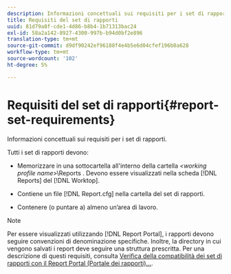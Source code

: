 ```yaml
---
description: Informazioni concettuali sui requisiti per i set di rapporti.
title: Requisiti del set di rapporti
uuid: 81d79a8f-cde1-4d86-b8b4-1b71313bac24
exl-id: 58a2a142-8927-4300-997b-b94d0bf2e896
translation-type: tm+mt
source-git-commit: d9df90242ef96188f4e4b5e6d04cfef196b0a628
workflow-type: tm+mt
source-wordcount: '102'
ht-degree: 5%

---
```


# Requisiti del set di rapporti{#report-set-requirements}

Informazioni concettuali sui requisiti per i set di rapporti.

Tutti i set di rapporti devono:

* Memorizzare in una sottocartella all&#39;interno della cartella *&lt;working profile name*>\Reports . Devono essere visualizzati nella scheda [!DNL Reports] del [!DNL Worktop].

* Contiene un file [!DNL Report.cfg] nella cartella del set di rapporti.
* Contenere (o puntare a) almeno un’area di lavoro.

>[!NOTE]
>
>Per essere visualizzati utilizzando [!DNL Report Portal], i rapporti devono seguire convenzioni di denominazione specifiche. Inoltre, la directory in cui vengono salvati i report deve seguire una struttura prescritta. Per una descrizione di questi requisiti, consulta [Verifica della compatibilità dei set di rapporti con il Report Portal (Portale dei rapporti)...](../../home/c-rpt-oview/c-install-rpt-port/c-rpt-port-user-inter.md#section-2b141e5d198a4bbea455699126c24706).
